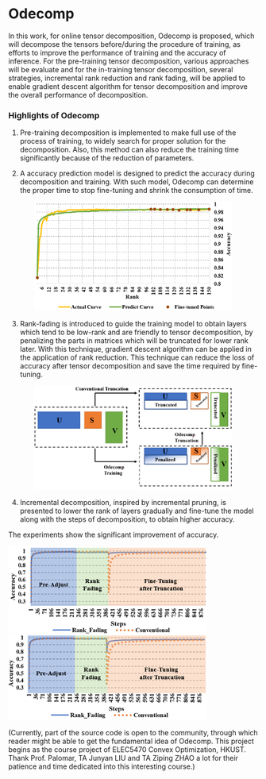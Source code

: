 # Odecomp

In this work, for online tensor decomposition, Odecomp is proposed, which will decompose the tensors before/during the procedure of training, as efforts to improve the performance of training and the accuracy of inference. For the pre-training tensor decomposition, various approaches will be evaluate and for the in-training tensor decomposition, several strategies, incremental rank reduction and rank fading, will be applied to enable gradient descent algorithm for tensor decomposition and improve the overall performance of decomposition.

### Highlights of Odecomp

   1) Pre-training decomposition is implemented to make full use of the process of training, to widely search for proper
solution for the decomposition. Also, this method can also reduce the training time significantly because of the reduction
of parameters.

   2) A accuracy prediction model is designed to predict the accuracy during decomposition and training. With such model,
Odecomp can determine the proper time to stop fine-tuning and shrink the consumption of time.

<p align="center">
  <img src="https://github.com/zslwyuan/Odecomp/blob/master/Result_figures/exp_predict0.png" width="400">
</p>

   3) Rank-fading is introduced to guide the training model to obtain layers which tend to be low-rank and are friendly to
tensor decomposition, by penalizing the parts in matrices which will be truncated for lower rank later. With this technique, gradient descent algorithm can be applied in the application of rank reduction. This technique can reduce the loss of accuracy after tensor decomposition and save the time required by fine-tuning.

<p align="center">
  <img src="https://github.com/zslwyuan/Odecomp/blob/master/Impl_figures/reduction.png" width="400">
</p>


   4) Incremental decomposition, inspired by incremental pruning, is presented to lower the rank of layers gradually and
fine-tune the model along with the steps of decomposition, to obtain higher accuracy.

The experiments show the significant improvement of accuracy.

<img src="https://github.com/zslwyuan/Odecomp/blob/master/Result_figures/truncate15.png" width="400"><img src="https://github.com/zslwyuan/Odecomp/blob/master/Result_figures/truncate10.png" width="400">

(Currently, part of the source code is open to the community, through which reader might be able to get the fundamental idea of Odecomp. This project begins as the course project of ELEC5470 Convex Optimization, HKUST. Thank Prof. Palomar, TA Junyan LIU and TA Ziping ZHAO a lot for their patience and time dedicated into this interesting course.)
